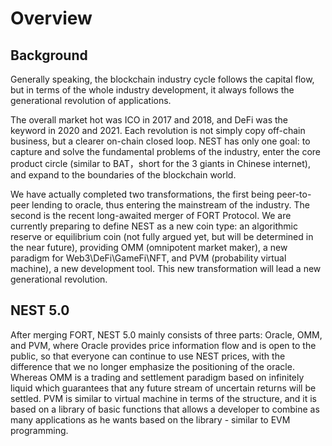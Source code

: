 # Overview
## Background

Generally speaking, the blockchain industry cycle follows the capital flow, but in terms of the whole industry development, it always follows the generational revolution of applications.

The overall market hot was ICO in 2017 and 2018, and DeFi was the keyword in 2020 and 2021. Each revolution is not simply copy off-chain business, but a clearer on-chain closed loop. NEST has only one goal: to capture and solve the fundamental problems of the industry, enter the core product circle (similar to BAT，short for the 3 giants in Chinese internet), and expand to the boundaries of the blockchain world.    

We have actually completed two transformations, the first being peer-to-peer lending to oracle, thus entering the mainstream of the industry. The second is the recent long-awaited merger of FORT Protocol. We are currently preparing to define NEST as a new coin type: an algorithmic reserve or equilibrium coin (not fully argued yet, but will be determined in the near future), providing OMM (omnipotent market maker), a new paradigm for Web3\DeFi\GameFi\NFT, and PVM (probability virtual machine), a new development tool. This new transformation will lead a new generational revolution.



## NEST 5.0

After merging FORT, NEST 5.0 mainly consists of three parts: Oracle, OMM, and PVM, where Oracle provides price information flow and is open to the public, so that everyone can continue to use NEST prices, with the difference that we no longer emphasize the positioning of the oracle. Whereas OMM is a trading and settlement paradigm based on infinitely liquid which guarantees that any future stream of uncertain returns will be settled. PVM is similar to virtual machine in terms of the structure, and it is based on a library of basic functions that allows a developer to combine as many applications as he wants based on the library - similar to EVM programming.




































